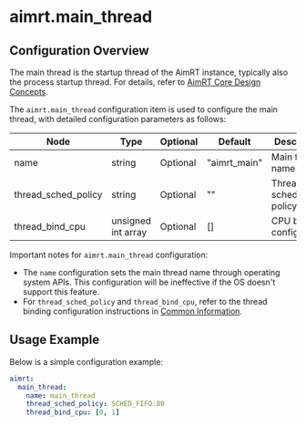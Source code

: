 # aimrt.main_thread

## Configuration Overview

The main thread is the startup thread of the AimRT instance, typically also the process startup thread. For details, refer to [AimRT Core Design Concepts](../concepts/core_design.md).

The `aimrt.main_thread` configuration item is used to configure the main thread, with detailed configuration parameters as follows:

| Node                | Type          | Optional | Default | Description |
| ----                | ----          | ----     | ----    | ----        |
| name                | string        | Optional | "aimrt_main" | Main thread name |
| thread_sched_policy | string        | Optional | ""      | Thread scheduling policy |
| thread_bind_cpu     | unsigned int array | Optional | []    | CPU binding configuration |

Important notes for `aimrt.main_thread` configuration:
- The `name` configuration sets the main thread name through operating system APIs. This configuration will be ineffective if the OS doesn't support this feature.
- For `thread_sched_policy` and `thread_bind_cpu`, refer to the thread binding configuration instructions in [Common Information](./common.md).

## Usage Example

Below is a simple configuration example:
```yaml
aimrt:
  main_thread:
    name: main_thread
    thread_sched_policy: SCHED_FIFO:80
    thread_bind_cpu: [0, 1]
```